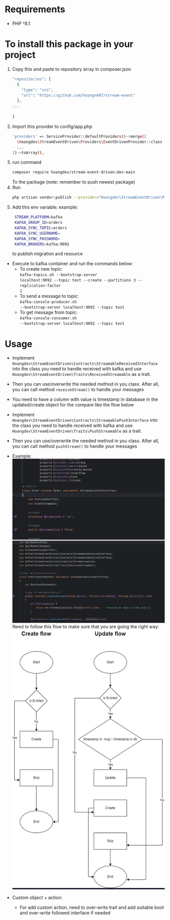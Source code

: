 # Requirements
- PHP ^8.1
# To install this package in your project
1. Copy this and paste to repository array in composer.json
    ```sh
    "repositories": [
      {
        "type": "vcs",
        "url": "https://github.com/hoangnm97/stream-event"
      },
   ...
    
   ]
   ```
2. Import this provider to config/app.php 
    ```sh
   'providers' => ServiceProvider::defaultProviders()->merge([
      \Hoangdev\StreamEventDriven\Providers\EventDrivenProvider::class
      ...
   ])->toArray(),
   ```
3. run command
    ```sh
    composer require hoangdev/stream-event-driven:dev-main
   ```
   To the package (note: remember to push newest package)
4. Run
   ```sh
   php artisan vendor:publish --provider="Hoangdev\StreamEventDriven\Providers\EventDrivenProvider"
   ```
5. Add this env variable: example:
   ```sh
    STREAM_PLATFORM=kafka
    KAFKA_GROUP_ID=orders
    KAFKA_SYNC_TOPIC=orders
    KAFKA_SYNC_USERNAME=
    KAFKA_SYNC_PASSWORD=
    KAFKA_BROKERS=kafka:9092
   ```
   to publish migration and resource
- Execute to kafka container and run the commands below:
    + To create new topic:<br />
      <code>kafka-topics.sh --bootstrap-server localhost:9092 --topic test --create --partitions 3 --replication-factor 1</code>
    + To send a message to topic:<br />
      <code>kafka-console-producer.sh --bootstrap-server localhost:9092 --topic test</code>
    + To get message from topic:<br />
      <code>kafka-console-consumer.sh --bootstrap-server localhost:9092 --topic test</code>
# Usage
- Implement ``Hoangdev\StreamEventDriven\Contracts\StreamableReceivedInterface`` into the class you need to handle received with kafka and use ``Hoangdev\StreamEventDriven\Traits\ReceivedStreamable`` as a trait.
- Then you can use/overwrite the needed method in you class. After all, you can call method ``receiveStream()`` to handle your messages
- You need to have a column with value is timestamp in database in the updated/create object for the compare like the flow below
- Implement ``Hoangdev\StreamEventDriven\Contracts\StreamablePushInterface`` into the class you need to handle received with kafka and use ``Hoangdev\StreamEventDriven\Traits\PushStreamable`` as a trait.
- Then you can use/overwrite the needed method in you class. After all, you can call method ``pushStream()`` to handle your messages
- Example:
![img.png](images/img.png)
![img_1.png](images/img_1.png)
Need to follow this flow to make sure that you are going the right way:
![img.png](images/img_2.png)

- Custom object + action:
  - For add custom action, need to over-write trait and add suitable boot and over-write followed interface if needed